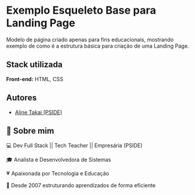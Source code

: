 
# Exemplo Esqueleto Base para Landing Page

Modelo de página criado apenas para fins educacionais, mostrando exemplo de como é a estrutura básica para criação de uma Landing Page.




## Stack utilizada

**Front-end:** HTML, CSS


## Autores

- [Aline Takai (PSIDE)](https://github.com/alinetakai)


## 🚀 Sobre mim

💻 Dev Full Stack || Tech Teacher || Empresária (PSIDE)

🎓 Analista e Desenvolvedora de Sistemas

💗 Apaixonada por Tecnologia e Educação

🚀 Desde 2007 estruturando aprendizados de forma eficiente
